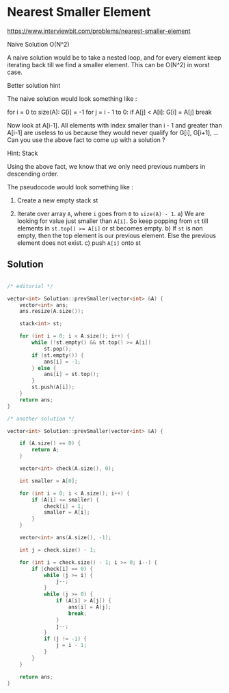 # Nearest Smaller Element

https://www.interviewbit.com/problems/nearest-smaller-element



Naive Solution O(N^2)

A naive solution would be to take a nested loop, and for every element keep iterating back till we find a smaller element.
This can be O(N^2) in worst case.

Better solution hint

The naive solution would look something like :

  for i = 0 to size(A):
    G[i] = -1
    for j = i - 1 to 0:
        if A[j] < A[i]:
            G[i] = A[j]
            break

Now look at A[i-1]. All elements with index smaller than i - 1 and greater than A[i-1]
are useless to us because they would never qualify for G[i], G[i+1], ...
Can you use the above fact to come up with a solution ?

Hint: Stack

Using the above fact, we know that we only need previous numbers in descending order.

The pseudocode would look something like :

1) Create a new empty stack st

2) Iterate over array `A`,
   where `i` goes from `0` to `size(A) - 1`.
    a) We are looking for value just smaller than `A[i]`. So keep popping from `st` till elements in `st.top() >= A[i]` or st becomes empty.
    b) If `st` is non empty, then the top element is our previous element. Else the previous element does not exist. 
    c) push `A[i]` onto st
## Solution

```cpp

/* editorial */

vector<int> Solution::prevSmaller(vector<int> &A) {
	vector<int> ans;
	ans.resize(A.size());

	stack<int> st;

	for (int i = 0; i < A.size(); i++) {
		while (!st.empty() && st.top() >= A[i])
			st.pop();
		if (st.empty()) {
			ans[i] = -1;
		} else {
			ans[i] = st.top();
		}
		st.push(A[i]);
	}
	return ans;
}

/* another solution */

vector<int> Solution::prevSmaller(vector<int> &A) {

	if (A.size() == 0) {
		return A;
	}

	vector<int> check(A.size(), 0);

	int smaller = A[0];

	for (int i = 0; i < A.size(); i++) {
		if (A[i] <= smaller) {
			check[i] = 1;
			smaller = A[i];
		}
	}

	vector<int> ans(A.size(), -1);

	int j = check.size() - 1;

	for (int i = check.size() - 1; i >= 0; i--) {
		if (check[i] == 0) {
			while (j >= i) {
				j--;
			}
			while (j >= 0) {
				if (A[i] > A[j]) {
					ans[i] = A[j];
					break;
				}
				j--;
			}
			if (j != -1) {
				j = i - 1;
			}
		}
	}

	return ans;
}
```